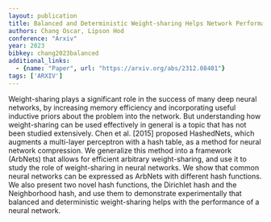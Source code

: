 ```yaml
---
layout: publication
title: Balanced and Deterministic Weight-sharing Helps Network Performance
authors: Chang Oscar, Lipson Hod
conference: "Arxiv"
year: 2023
bibkey: chang2023balanced
additional_links:
  - {name: "Paper", url: "https://arxiv.org/abs/2312.08401"}
tags: ['ARXIV']
---
```

Weight-sharing plays a significant role in the success of many deep neural networks, by increasing memory efficiency and incorporating useful inductive priors about the problem into the network. But understanding how weight-sharing can be used effectively in general is a topic that has not been studied extensively. Chen et al. [2015] proposed HashedNets, which augments a multi-layer perceptron with a hash table, as a method for neural network compression. We generalize this method into a framework (ArbNets) that allows for efficient arbitrary weight-sharing, and use it to study the role of weight-sharing in neural networks. We show that common neural networks can be expressed as ArbNets with different hash functions. We also present two novel hash functions, the Dirichlet hash and the Neighborhood hash, and use them to demonstrate experimentally that balanced and deterministic weight-sharing helps with the performance of a neural network.
